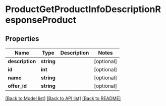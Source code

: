 # ProductGetProductInfoDescriptionResponseProduct

## Properties
Name | Type | Description | Notes
------------ | ------------- | ------------- | -------------
**description** | **string** |  | [optional] 
**id** | **int** |  | [optional] 
**name** | **string** |  | [optional] 
**offer_id** | **string** |  | [optional] 

[[Back to Model list]](../README.md#documentation-for-models) [[Back to API list]](../README.md#documentation-for-api-endpoints) [[Back to README]](../README.md)


